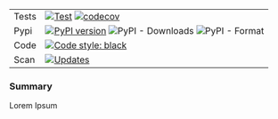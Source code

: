 | | |
|---|---|
| Tests | [![Test](https://github.com/fptiangco/stringtoolsfpat/actions/workflows/test_uploadpypi.yaml/badge.svg)](https://github.com/fptiangco/stringtoolsfpat/actions/workflows/test_uploadpypi.yaml) [![codecov](https://codecov.io/gh/fptiangco/stringtoolsfpat/branch/main/graph/badge.svg?token=EQSINEBTEU)](https://codecov.io/gh/fptiangco/stringtoolsfpat) |
| Pypi | [![PyPI version](https://badge.fury.io/py/stringtoolsfpat.svg)](https://badge.fury.io/py/stringtoolsfpat) ![PyPI - Downloads](https://img.shields.io/pypi/dm/stringtoolsfpat) ![PyPI - Format](https://img.shields.io/pypi/format/stringtoolsfpat) |
| Code | <a href="https://github.com/psf/black"><img alt="Code style: black" src="https://img.shields.io/badge/code%20style-black-000000.svg"></a> |
|Scan | [![Updates](https://pyup.io/repos/github/fptiangco/stringtoolsfpat/shield.svg)](https://pyup.io/repos/github/fptiangco/stringtoolsfpat/) |




### Summary
Lorem Ipsum
